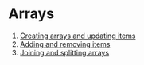 # Arrays
1. [Creating arrays and updating items](1-creating-editing-items.js)
2. [Adding and removing items](2-adding-removing-items.js)
3. [Joining and splitting arrays](3-joining-splitting-arrays.js)
